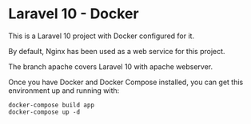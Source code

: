 # Laravel 10 - Docker 

This is a Laravel 10 project with Docker configured for it.

By default, Nginx has been used as a web service for this project.

The branch apache covers Laravel 10 with apache webserver.

Once you have Docker and Docker Compose installed, you can get this environment up and running with:

```
docker-compose build app
docker-compose up -d
```

